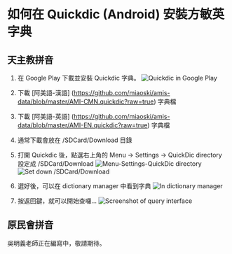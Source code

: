 如何在 Quickdic (Android) 安裝方敏英字典
========================================

天主教拼音
----------
1. 在 Google Play 下載並安裝 Quickdic 字典。
![Quickdic in Google Play](http://i.imgur.com/QI9tL2R.png)

2. 下載 [阿美語-漢語] (https://github.com/miaoski/amis-data/blob/master/AMI-CMN.quickdic?raw=true) 字典檔

3. 下載 [阿美語-英語] (https://github.com/miaoski/amis-data/blob/master/AMI-EN.quickdic?raw=true) 字典檔

4. 通常下載會放在 /SDCard/Download 目錄

5. 打開 Quickdic 後，點選右上角的 Menu → Settings → QuickDic directory 設定成 /SDCard/Download
![Menu-Settings-QuickDic directory](http://i.imgur.com/ihlfGC9.png)
![Set down /SDCard/Download](http://i.imgur.com/rD96xWk.png)

6. 選好後，可以在 dictionary manager 中看到字典
![In dictionary manager](http://i.imgur.com/YsEmV9r.png)

7. 按返回鍵，就可以開始查囉...
![Screenshot of query interface](http://i.imgur.com/zqWzjpc.png)


原民會拼音
----------
吳明義老師正在編寫中，敬請期待。
